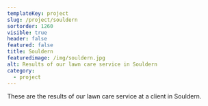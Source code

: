```yaml
---
templateKey: project
slug: /project/souldern
sortorder: 1260
visible: true
header: false
featured: false
title: Souldern
featuredimage: /img/souldern.jpg
alt: Results of our lawn care service in Souldern
category:
  - project
---
```

These are the results of our lawn care service at a client in Souldern.


